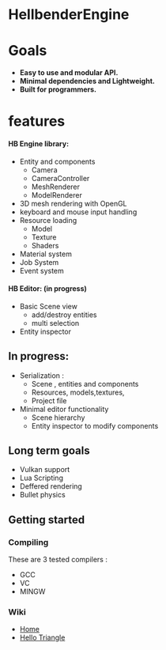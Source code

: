 # HellbenderEngine

# Goals 
- **Easy to use and modular API.**
- **Minimal dependencies and Lightweight.**
- **Built for programmers.**

# features
#### HB Engine library:
- Entity and components
	- Camera
	- CameraController
	- MeshRenderer
	- ModelRenderer
- 3D mesh rendering with OpenGL
- keyboard and mouse input handling
- Resource loading
	 - Model
	 - Texture
	 - Shaders
- Material system
- Job System
- Event system

#### HB Editor: (in progress)
 - Basic Scene view
 	- add/destroy entities
	- multi selection
 - Entity inspector 
## In progress:
 - Serialization :
	 - Scene , entities and components
	 - Resources, models,textures,
	 - Project file
 - Minimal editor functionality
	 - Scene hierarchy
	 - Entity inspector to modify components

## Long term goals

 - Vulkan support
 - Lua Scripting
 - Deffered rendering
 - Bullet physics

## Getting started
### Compiling
These are 3 tested compilers : 
- GCC
- VC
- MINGW

### Wiki
- [Home](https://github.com/Goutch/HellbenderEngine/wiki) 
- [Hello Triangle](https://github.com/Goutch/HellbenderEngine/wiki/Hello-triangle)
